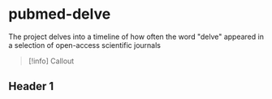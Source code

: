 # pubmed-delve
The project delves into a timeline of how often the word "delve" appeared in a selection of open-access scientific journals


>[!info]
>Callout
## Header 1
